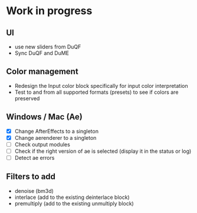 # Work in progress

## UI

- use new sliders from DuQF
- Sync DuQF and DuME

## Color management

- Redesign the Input color block specifically for input color interpretation
- Test to and from all supported formats (presets) to see if colors are preserved

## Windows / Mac (Ae)

- [x] Change AfterEffects to a singleton
- [x] Change aerenderer to a singleton
- [ ] Check output modules
- [ ] Check if the right version of ae is selected (display it in the status or log)
- [ ] Detect ae errors

## Filters to add

- denoise (bm3d)
- interlace (add to the existing deinterlace block)
- premultiply (add to the existing unmultiply block)
